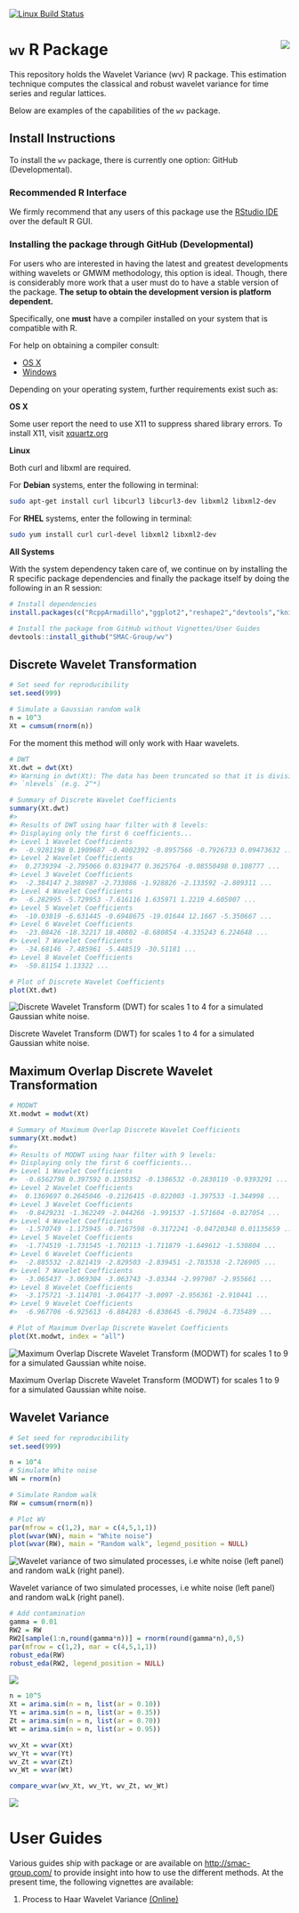 
<!-- README.md is generated from README.Rmd. Please edit that file -->
[![Linux Build Status](https://travis-ci.org/SMAC-Group/wv.svg?branch=master)](https://travis-ci.org/SMAC-Group/wv)

`wv` R Package <img src="man/figures/logo.png" align="right" />
===============================================================

This repository holds the Wavelet Variance (wv) R package. This estimation technique computes the classical and robust wavelet variance for time series and regular lattices.

Below are examples of the capabilities of the `wv` package.

Install Instructions
--------------------

To install the `wv` package, there is currently one option: GitHub (Developmental).

### Recommended R Interface

We firmly recommend that any users of this package use the [RStudio IDE](https://www.rstudio.com/products/rstudio/download/) over the default R GUI.

### Installing the package through GitHub (Developmental)

For users who are interested in having the latest and greatest developments withing wavelets or GMWM methodology, this option is ideal. Though, there is considerably more work that a user must do to have a stable version of the package. **The setup to obtain the development version is platform dependent.**

Specifically, one **must** have a compiler installed on your system that is compatible with R.

For help on obtaining a compiler consult:

-   [OS X](http://thecoatlessprofessor.com/programming/r-compiler-tools-for-rcpp-on-os-x/)
-   [Windows](https://cran.r-project.org/bin/windows/Rtools/)

Depending on your operating system, further requirements exist such as:

**OS X**

Some user report the need to use X11 to suppress shared library errors. To install X11, visit [xquartz.org](http://www.xquartz.org/)

**Linux**

Both curl and libxml are required.

For **Debian** systems, enter the following in terminal:

``` bash
sudo apt-get install curl libcurl3 libcurl3-dev libxml2 libxml2-dev
```

For **RHEL** systems, enter the following in terminal:

``` bash
sudo yum install curl curl-devel libxml2 libxml2-dev
```

**All Systems**

With the system dependency taken care of, we continue on by installing the R specific package dependencies and finally the package itself by doing the following in an R session:

``` r
# Install dependencies
install.packages(c("RcppArmadillo","ggplot2","reshape2","devtools","knitr","rmarkdown"))

# Install the package from GitHub without Vignettes/User Guides
devtools::install_github("SMAC-Group/wv")
```

Discrete Wavelet Transformation
-------------------------------

``` r
# Set seed for reproducibility 
set.seed(999)

# Simulate a Gaussian random walk
n = 10^3
Xt = cumsum(rnorm(n))
```

For the moment this method will only work with Haar wavelets.

``` r
# DWT
Xt.dwt = dwt(Xt)
#> Warning in dwt(Xt): The data has been truncated so that it is divisible by
#> `nlevels` (e.g. 2^*)

# Summary of Discrete Wavelet Coefficients 
summary(Xt.dwt)
#> 
#> Results of DWT using haar filter with 8 levels:
#> Displaying only the first 6 coefficients...
#> Level 1 Wavelet Coefficients
#>  -0.9281198 0.1909687 -0.4002392 -0.8957566 -0.7926733 0.09473632 ...
#> Level 2 Wavelet Coefficients
#>  0.2739394 -2.795066 0.8319477 0.3625764 -0.08550498 0.108777 ...
#> Level 3 Wavelet Coefficients
#>  -2.384147 2.388987 -2.733086 -1.928826 -2.133592 -2.809311 ...
#> Level 4 Wavelet Coefficients
#>  -6.282995 -5.729953 -7.616116 1.635971 1.2219 4.605007 ...
#> Level 5 Wavelet Coefficients
#>  -10.03819 -6.631445 -0.6948675 -19.01644 12.1667 -5.350667 ...
#> Level 6 Wavelet Coefficients
#>  -23.08426 -18.32217 18.40802 -8.680854 -4.335243 6.224648 ...
#> Level 7 Wavelet Coefficients
#>  -34.68146 -7.485961 -5.448519 -30.51181 ...
#> Level 8 Wavelet Coefficients
#>  -50.81154 1.13322 ...

# Plot of Discrete Wavelet Coefficients
plot(Xt.dwt)
```

<img src="man/figures/README-unnamed-chunk-6-1.png" alt="Discrete Wavelet Transform (DWT) for scales 1 to 4 for a simulated Gaussian white noise."  />
<p class="caption">
Discrete Wavelet Transform (DWT) for scales 1 to 4 for a simulated Gaussian white noise.
</p>

Maximum Overlap Discrete Wavelet Transformation
-----------------------------------------------

``` r
# MODWT
Xt.modwt = modwt(Xt)

# Summary of Maximum Overlap Discrete Wavelet Coefficients 
summary(Xt.modwt)
#> 
#> Results of MODWT using haar filter with 9 levels:
#> Displaying only the first 6 coefficients...
#> Level 1 Wavelet Coefficients
#>  -0.6562798 0.397592 0.1350352 -0.1386532 -0.2830119 -0.9393291 ...
#> Level 2 Wavelet Coefficients
#>  0.1369697 0.2645046 -0.2126415 -0.822003 -1.397533 -1.344998 ...
#> Level 3 Wavelet Coefficients
#>  -0.8429231 -1.362249 -2.044266 -1.991537 -1.571604 -0.827054 ...
#> Level 4 Wavelet Coefficients
#>  -1.570749 -1.175945 -0.7167598 -0.3172241 -0.04720348 0.01135659 ...
#> Level 5 Wavelet Coefficients
#>  -1.774519 -1.731545 -1.702113 -1.711879 -1.649612 -1.530804 ...
#> Level 6 Wavelet Coefficients
#>  -2.885532 -2.821419 -2.829503 -2.839451 -2.783538 -2.726905 ...
#> Level 7 Wavelet Coefficients
#>  -3.065437 -3.069304 -3.063743 -3.03344 -2.997907 -2.955661 ...
#> Level 8 Wavelet Coefficients
#>  -3.175721 -3.114701 -3.064177 -3.0097 -2.956361 -2.910441 ...
#> Level 9 Wavelet Coefficients
#>  -6.967706 -6.925613 -6.884283 -6.838645 -6.79024 -6.735489 ...

# Plot of Maximum Overlap Discrete Wavelet Coefficients
plot(Xt.modwt, index = "all")
```

<img src="man/figures/README-unnamed-chunk-7-1.png" alt="Maximum Overlap Discrete Wavelet Transform  (MODWT) for scales 1 to 9 for a simulated Gaussian white noise."  />
<p class="caption">
Maximum Overlap Discrete Wavelet Transform (MODWT) for scales 1 to 9 for a simulated Gaussian white noise.
</p>

Wavelet Variance
----------------

``` r
# Set seed for reproducibility 
set.seed(999)

n = 10^4
# Simulate White noise
WN = rnorm(n)

# Simulate Random walk
RW = cumsum(rnorm(n))

# Plot WV
par(mfrow = c(1,2), mar = c(4,5,1,1))
plot(wvar(WN), main = "White noise")
plot(wvar(RW), main = "Random walk", legend_position = NULL)
```

<img src="man/figures/README-unnamed-chunk-8-1.png" alt="Wavelet variance of two simulated processes, i.e white noise (left panel) and random waLk (right panel)."  />
<p class="caption">
Wavelet variance of two simulated processes, i.e white noise (left panel) and random waLk (right panel).
</p>

``` r
# Add contamination
gamma = 0.01
RW2 = RW
RW2[sample(1:n,round(gamma*n))] = rnorm(round(gamma*n),0,5)
par(mfrow = c(1,2), mar = c(4,5,1,1))
robust_eda(RW)
robust_eda(RW2, legend_position = NULL)
```

<img src="man/figures/README-unnamed-chunk-9-1.png" style="display: block; margin: auto;" />

``` r
n = 10^5
Xt = arima.sim(n = n, list(ar = 0.10))
Yt = arima.sim(n = n, list(ar = 0.35))
Zt = arima.sim(n = n, list(ar = 0.70))
Wt = arima.sim(n = n, list(ar = 0.95))

wv_Xt = wvar(Xt)
wv_Yt = wvar(Yt)
wv_Zt = wvar(Zt)
wv_Wt = wvar(Wt)

compare_wvar(wv_Xt, wv_Yt, wv_Zt, wv_Wt)
```

<img src="man/figures/README-unnamed-chunk-10-1.png" style="display: block; margin: auto;" />

User Guides
===========

Various guides ship with package or are available on <http://smac-group.com/> to provide insight into how to use the different methods. At the present time, the following vignettes are available:

1.  Process to Haar Wavelet Variance [(Online)](https://smac-group.com/computing/2016/05/23/process-to-haar-wavelet-variance-formulae.html)
